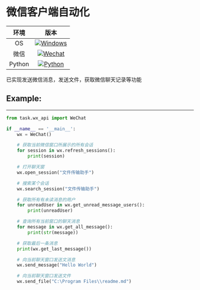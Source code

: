 # 微信客户端自动化

|  环境  |                             版本                             |
| :----: | :----------------------------------------------------------: |
|   OS   | [![Windows](https://img.shields.io/badge/Windows-10-white?logo=windows&logoColor=white)](https://www.microsoft.com/) |
|  微信  | [![Wechat](https://img.shields.io/badge/%E5%BE%AE%E4%BF%A1-3.9.5.81-07c160?logo=wechat&logoColor=white)](https://weixin.qq.com/cgi-bin/readtemplate?ang=zh_CN&t=page/faq/win/335/index&faq=win_335) |
| Python | [![Python](https://img.shields.io/badge/Python-3.81-blue?logo=python&logoColor=white)](https://www.python.org/) |

已实现发送微信消息，发送文件，获取微信聊天记录等功能

## Example:

------

```python
from task.wx_api import WeChat

if __name__ == '__main__':
    wx = WeChat()

    # 获取当前微信窗口所展示的所有会话
    for session in wx.refresh_sessions():
        print(session)

    # 打开聊天窗
    wx.open_session("文件传输助手")

    # 搜索某个会话
    wx.search_session("文件传输助手")

    # 获取所有有未读消息的用户
    for unreadUser in wx.get_unread_message_users():
        print(unreadUser)

    # 查询所有当前窗口的聊天消息
    for message in wx.get_all_message():
        print(str(message))

    # 获取最后一条消息
    print(wx.get_last_message())

    # 向当前聊天窗口发送文消息
    wx.send_message("Hello World")

    # 向当前聊天窗口发送文件
    wx.send_file("C:\Program Files\\readme.md")
```


